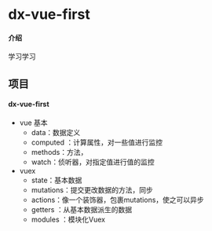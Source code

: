 # dx-vue-first

#### 介绍
  学习学习

## 项目



#### dx-vue-first

 - vue 基本
    - data：数据定义
    - computed ：计算属性，对一些值进行监控
    - methods：方法，
    - watch：侦听器，对指定值进行值的监控
 - vuex 
    - state：基本数据
    - mutations：提交更改数据的方法，同步
    - actions：像一个装饰器，包裹mutations，使之可以异步
    - getters ：从基本数据派生的数据 
    - modules ：模块化Vuex

